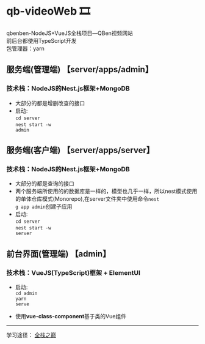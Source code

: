 # qb-videoWeb 🎞
qbenben-NodeJS+VueJS全栈项目—QBen视频网站<br>
前后台都使用TypeScript开发<br>
包管理器：yarn<br>

## 服务端(管理端) 【server/apps/admin】
### 技术栈：NodeJS的Nest.js框架+MongoDB

- 大部分的都是增删改查的接口 
- 启动:<br>
<code>cd server</code><br>
<code>nest start -w admin</code><br>

## 服务端(客户端) 【server/apps/server】
### 技术栈：NodeJS的Nest.js框架+MongoDB

- 大部分的都是查询的接口 
- 两个服务端所使用的的数据库是一样的，模型也几乎一样，所以nest模式使用的单体仓库模式(Monorepo),在server文件夹中使用命令<code>nest g app admin</code>创建子应用
- 启动:<br>
<code>cd server</code><br>
<code>nest start -w server</code><br>



## 前台界面(管理端) 【admin】
### 技术栈：VueJS(TypeScript)框架 + ElementUI
- 启动:<br>
<code>cd admin</code><br>
<code>yarn serve</code><br>

- 使用<b>vue-class-component</b>基于类的Vue组件

---
学习途径： [全栈之巅](https://www.bilibili.com/video/av73070499)
